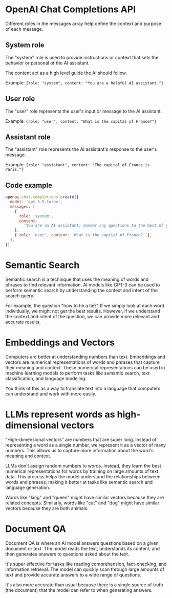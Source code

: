 # OpenAI Chat Completions API

Different roles in the messages array help define the context and purpose of each message.

## System role

The "system" role is used to provide instructions or context that sets the behavior or personal of the AI assistant.

The content act as a high level guide the AI should follow.

Example: `{role: "system", content: "You are a helpful AI assistant."}`

## User role

The "user" role represents the user's input or message to the AI assistant.

Example: `{role: "user", content: "What is the capital of France?"}`

## Assistant role

The "assistant" role represents the AI assistant's response to the user's message.

Example: `{role: "assistant", content: "The capital of France is Paris."}`

## Code example

```js
openai.chat.completions.create({
  model: 'gpt-3.5-turbo',
  messages: [
    {
      role: 'system',
      content:
        'You are an AI assistant, answer any questions to the best of your ability.',
    },
    { role: 'user', content: 'What is the capital of France?' },
  ],
})
```

# Semantic Search

Semantic search is a technique that uses the meaning of words and phrases to find relevant information. AI models like GPT-3 can be used to perform semantic search by understanding the context and intent of the search query.

For example, the question "how to tie a tie?" If we simply look at each word individually, we might not get the best results. However, if we understand the context and intent of the question, we can provide more relevant and accurate results.

# Embeddings and Vectors

Computers are better at understanding numbers than text. Embeddings and vectors are numerical representations of words and phrases that capture their meaning and context. These numerical representations can be used in machine learning models to perform tasks like semantic search, text classification, and language modeling.

You think of this as a way to translate text into a language that computers can understand and work with more easily.

# LLMs represent words as high-dimensional vectors

"High-dimensional vectors" are numbers that are super long. Instead of representing a word as a single number, we represent it as a vector of many numbers. This allows us to capture more information about the word's meaning and context.

LLMs don't assign random numbers to words. Instead, they learn the best numerical representations for words by training on large amounts of text data. This process helps the model understand the relationships between words and phrases, making it better at tasks like semantic search and language generation.

Words like "king" and "queen" might have similar vectors because they are related concepts. Similarly, words like "cat" and "dog" might have similar vectors because they are both animals.

# Document QA

Document QA is where an AI model answers questions based on a given document or text. The model reads the text, understands its content, and then generates answers to questions asked about the text.

It's super effective for tasks like reading comprehension, fact-checking, and information retrieval. The model can quickly scan through large amounts of text and provide accurate answers to a wide range of questions.

It's also more accurate than usual because there is a single source of truth (the document) that the model can refer to when generating answers.
